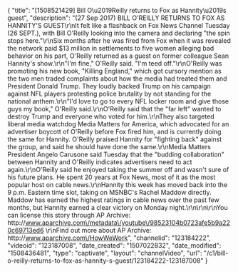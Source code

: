 {
    "title": "[1508521429] Bill O\u2019Reilly returns to Fox as Hannity\u2019s guest",
    "description": "(27 Sep 2017) BILL O'REILLY RETURNS TO FOX AS HANNITY'S GUEST\r\nIt felt like a flashback on Fox News Channel Tuesday (26 SEPT.), with Bill O'Reilly looking into the camera and declaring \"the spin stops here.\"\r\nSix months after he was fired from Fox when it was revealed the network paid $13 million in settlements to five women alleging bad behavior on his part, O'Reilly returned as a guest on former colleague Sean Hannity's show.\r\n\"I'm fine,\" O'Reilly said. \"I'm teed off.\"\r\nO'Reilly was promoting his new book, \"Killing England,\" which got cursory mention as the two men traded complaints about how the media had treated them and President Donald Trump. They loudly backed Trump on his campaign against NFL players protesting police brutality by not standing for the national anthem.\r\n\"I'd love to go to every NFL locker room and give those guys my book,\" O'Reilly said.\r\nO'Reilly said that the \"far left\" wanted to destroy Trump and everyone who voted for him.\r\nThey also targeted liberal media watchdog Media Matters for America, which advocated for an advertiser boycott of O'Reilly before Fox fired him, and is currently doing the same for Hannity. O'Reilly praised Hannity for \"fighting back\" against the group, and said he should have done the same.\r\nMedia Matters President Angelo Carusone said Tuesday that the \"budding collaboration\" between Hannity and O'Reilly indicates advertisers need to act again.\r\nO'Reilly said he enjoyed taking the summer off and wasn't sure of his future plans. He spent 20 years at Fox News, most of it as the most popular host on cable news.\r\nHannity this week has moved back into the 9 p.m. Eastern time slot, taking on MSNBC's Rachel Maddow directly. Maddow has earned the highest ratings in cable news over the past few months, but Hannity earned a clear victory on Monday night.\r\n\r\n\r\nYou can license this story through AP Archive: http:\/\/www.aparchive.com\/metadata\/youtube\/98523104b0723afe5b9a220c69713ed6 \r\nFind out more about AP Archive: http:\/\/www.aparchive.com\/HowWeWork",
    "channelid": "123184222",
    "videoid": "123187008",
    "date_created": "1507022832",
    "date_modified": "1508436481",
    "type": "captivate",
    "layout": "channelVideo",
    "url": "\/c1\/bill-o-reilly-returns-to-fox-as-hannity-s-guest\/123184222-123187008"
}